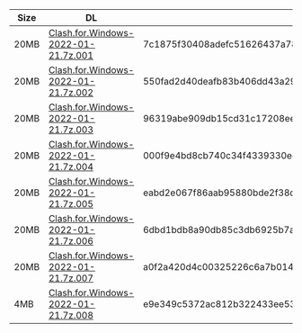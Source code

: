 |    Size   |     DL  | sha512sum |
|  ---  |  ---  |  ---  |
| 20MB | [Clash.for.Windows-2022-01-21.7z.001](https://cdn.jsdelivr.net/gh/appleians/cfw_m1@main/Clash.for.Windows-2022-01-21.7z.001) | 7c1875f30408adefc51626437a7883353aac0a554e7e1100132462b869c18d3c00aa1a46bfea56ca8804da1e91784fbb29c468705f4658428b22033307836f0e |
| 20MB | [Clash.for.Windows-2022-01-21.7z.002](https://cdn.jsdelivr.net/gh/appleians/cfw_m1@main/Clash.for.Windows-2022-01-21.7z.002) | 550fad2d40deafb83b406dd43a299630d5d1a4aa6ca45ecf31d7dc5acd64d57f2cb7accfe16fc6f1ab95cf604977d9cc5e7a1e0682fcfb249d114bbfd6c2daff |
| 20MB | [Clash.for.Windows-2022-01-21.7z.003](https://cdn.jsdelivr.net/gh/appleians/cfw_m1@main/Clash.for.Windows-2022-01-21.7z.003) | 96319abe909db15cd31c17208ee1e0bfad2e6ea7de5938edd78a3db002f359c73211858c2713bdbb0c726fee75d936336f206f8ec59a8970de7c756ff8fa4ad0 |
| 20MB | [Clash.for.Windows-2022-01-21.7z.004](https://cdn.jsdelivr.net/gh/appleians/cfw_m1@main/Clash.for.Windows-2022-01-21.7z.004) | 000f9e4bd8cb740c34f4339330ecc4c80659721eeeecaa27d5daa1ac5e012d84d518520abc3806984d5cc394a02311b55dd09e66a20d5ce05e2faa7a94310ad7 |
| 20MB | [Clash.for.Windows-2022-01-21.7z.005](https://cdn.jsdelivr.net/gh/appleians/cfw_m1@main/Clash.for.Windows-2022-01-21.7z.005) | eabd2e067f86aab95880bde2f38dd50c1b593994758f19268a047570695e1340c2295f345e83ecd073787ae52194e96c511b7087b13e64ad3ef49f3089c0eb6c |
| 20MB | [Clash.for.Windows-2022-01-21.7z.006](https://cdn.jsdelivr.net/gh/appleians/cfw_m1@main/Clash.for.Windows-2022-01-21.7z.006) | 6dbd1bdb8a90db85c3db6925b7a886c1962f1b5fb2ea2441a2baa422a2418ae693f96540cd5478a19252f4dc1ea5cf69b1bc9dceda44e56e05e7010ba7195650 |
| 20MB | [Clash.for.Windows-2022-01-21.7z.007](https://cdn.jsdelivr.net/gh/appleians/cfw_m1@main/Clash.for.Windows-2022-01-21.7z.007) | a0f2a420d4c00325226c6a7b014812b206a90995d7a4fde2a1582f75630c96f340bbc7dc9b289c4dca5f1db243b740bf6b942764392ee8e6a058066813be77b4 |
| 4MB | [Clash.for.Windows-2022-01-21.7z.008](https://cdn.jsdelivr.net/gh/appleians/cfw_m1@main/Clash.for.Windows-2022-01-21.7z.008) | e9e349c5372ac812b322433ee5368197e35ba5c0cb13d57bf6903fbf30fba9b39bd2ff72e66ddb82d4c55145e1caf884a8660cf355e3dc95ae25c5a31857fd7a |
